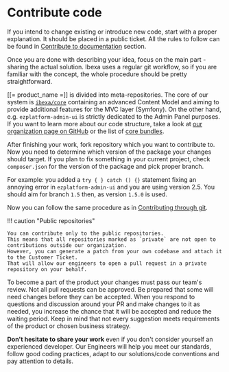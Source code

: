# Contribute code

If you intend to change existing or introduce new code, start with a proper explanation.
It should be placed in a public ticket.
All the rules to follow can be found in [Contribute to documentation](documentation.md) section.

Once you are done with describing your idea, focus on the main part - sharing the actual solution.
Ibexa uses a regular git workflow, so if you are familiar with the concept, the whole procedure should be pretty straightforward.

[[= product_name =]] is divided into meta-repositories.
The core of our system is [`ibexa/core`](https://github.com/ibexa/core)
containing an advanced Content Model and aiming to provide additional features for the MVC layer (Symfony).
On the other hand, e.g. `ezplatform-admin-ui` is strictly dedicated to the Admin Panel purposes.
If you want to learn more about our code structure, take a look at [our organization page on GitHub](https://github.com/ezsystems)
or the list of [core bundles](../guide/bundles.md#core-packages).

After finishing your work, fork repository which you want to contribute to.
Now you need to determine which version of the package your changes should target.
If you plan to fix something in your current project, check `composer.json` for the version of the package and pick proper branch.

For example: you added a `try { } catch () {}` statement fixing an annoying error in `ezplatform-admin-ui`
and you are using version 2.5. You should aim for branch `1.5` then, as version `1.5.0` is used.

Now you can follow the same procedure as in [Contributing through git](documentation.md#contributing-through-git).

!!! caution "Public repositories"

    You can contribute only to the public repositories.
    This means that all repositories marked as `private` are not open to contributions outside our organization.
    However, you can generate a patch from your own codebase and attach it to the Customer Ticket.
    That will allow our engineers to open a pull request in a private repository on your behalf.

To become a part of the product your changes must pass our team's review.
Not all pull requests can be approved. Be prepared that some will need changes before they can be accepted.
When you respond to questions and discussion around your PR and make changes to it as needed,
you increase the chance that it will be accepted and reduce the waiting period.
Keep in mind that not every suggestion meets requirements of the product or chosen business strategy.

**Don't hesitate to share your work** even if you don't consider yourself an experienced developer.
Our Engineers will help you meet our standards, follow good coding practices,
adapt to our solutions/code conventions and pay attention to details.
